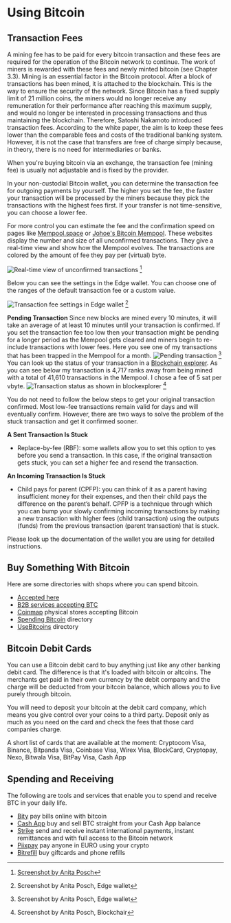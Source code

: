 # Using Bitcoin

## Transaction Fees
A mining fee has to be paid for every bitcoin transaction and these fees are required for the operation of the Bitcoin network to continue. The work of miners is rewarded with these fees and newly minted bitcoin (see Chapter 3.3). Mining is an essential factor in the Bitcoin protocol. After a block of transactions has been mined, it is attached to the blockchain. This is the way to ensure the security of the network. Since Bitcoin has a fixed supply limit of 21 million coins, the miners would no longer receive any remuneration for their performance after reaching this maximum supply, and would no longer be interested in processing transactions and thus maintaining the blockchain. Therefore, Satoshi Nakamoto introduced transaction fees. According to the white paper, the aim is to keep these fees lower than the comparable fees and costs of the traditional banking system. However, it is not the case that transfers are free of charge simply because, in theory, there is no need for intermediaries or banks.

When you're buying bitcoin via an exchange, the transaction fee (mining fee) is usually not adjustable and is fixed by the provider.

In your non-custodial Bitcoin wallet, you can determine the transaction fee for outgoing payments by yourself. The higher you set the fee, the faster your transaction will be processed by the miners because they pick the transactions with the highest fees first. If your transfer is not time-sensitive, you can choose a lower fee.

For more control you can estimate the fee and the confirmation speed on pages like [Mempool.space](https://mempool.space/) or [Johoe's Bitcoin Mempool](https://jochen-hoenicke.de/queue/). These websites display the number and size of all unconfirmed transactions. They give a real-time view and show how the Mempool evolves. The transactions are colored by the amount of fee they pay per (virtual) byte.

![Real-time view of unconfirmed transactions](resources/_Mempool-space-white-back.png) [^74]

Below you can see the settings in the Edge wallet. You can choose one of the ranges of the default transaction fee or a custom value.

![Transaction fee settings in Edge wallet](resources/_transaction-fee-setting.png) [^75]

**Pending Transaction**
Since new blocks are mined every 10 minutes, it will take an average of at least 10 minutes until your transaction is confirmed. If you set the transaction fee too low then your transaction might be pending for a longer period as the Mempool gets cleared and miners begin to re-include transactions with lower fees. Here you see one of my transactions that has been trapped in the Mempool for a month.
![Pending transaction](resources/_Pending-transaction-edge.png) [^76]
You can look up the status of your transaction in a [Blockchain explorer](https://blockchair.com). As you can see below my transaction is 4,717 ranks away from being mined with a total of 41,610 transactions in the Mempool. I chose a fee of 5 sat per vbyte.
![Transaction status as shown in blockexplorer](resources/_Pending-transaction-explorer.png) [^77]

You do not need to follow the below steps to get your original transaction confirmed. Most low-fee transactions remain valid for days and will eventually confirm. However, there are two ways to solve the problem of the stuck transaction and get it confirmed sooner.

**A Sent Transaction Is Stuck**
* Replace-by-fee (RBF): some wallets allow you to set this option to yes before you send a transaction. In this case, if the original transaction gets stuck, you can set a higher fee and resend the transaction.

**An Incoming Transaction Is Stuck**
* Child pays for parent (CPFP): you can think of it as a parent having insufficient money for their expenses, and then their child pays the difference on the parent’s behalf. CPFP is a technique through which you can bump your slowly confirming incoming transactions by making a new transaction with higher fees (child transaction) using the outputs (funds) from the previous transaction (parent transaction) that is stuck.

Please look up the documentation of the wallet you are using for detailed instructions.

## Buy Something With Bitcoin
Here are some directories with shops where you can spend bitcoin.
* [Accepted here](https://www.acceptedhere.io)
* [B2B services accepting BTC](https://cryptwerk.com/companies/b2b/btc/)
* [Coinmap](https://coinmap.org/view/) physical stores accepting Bitcoin
* [Spending Bitcoin](https://spending-bitcoin.com/) directory
* [UseBitcoins](https://usebitcoins.info/) directory

## Bitcoin Debit Cards
You can use a Bitcoin debit card to buy anything just like any other banking debit card. The difference is that it's loaded with bitcoin or altcoins. The merchants get paid in their own currency by the debit company and the charge will be deducted from your bitcoin balance, which allows you to live purely through bitcoin.

You will need to deposit your bitcoin at the debit card company, which means you give control over your coins to a third party. Deposit only as much as you need on the card and check the fees that those card companies charge.

A short list of cards that are available at the moment:
Cryptocom Visa, Binance, Bitpanda Visa, Coinbase Visa, Wirex Visa, BlockCard, Cryptopay, Nexo, Bitwala Visa, BitPay Visa, Cash App

## Spending and Receiving
The following are tools and services that enable you to spend and receive BTC in your daily life.
* [Bity](https://bity.com/products/crypto-online-bill-pay/) pay bills online with bitcoin
* [Cash App](https://cash.app/bitcoin) buy and sell BTC straight from your Cash App balance
* [Strike](https://global.strike.me/) send and receive instant international payments, instant remittances and with full access to the Bitcoin network
* [Piixpay](https://www.piixpay.com/?lang=en) pay anyone in EURO using your crypto
* [Bitrefill](https://www.bitrefill.com/?hl=en) buy giftcards and phone refills

[^74]: [Screenshot by Anita Posch](https://mempool.space)
[^75]: Screenshot by Anita Posch, Edge wallet
[^76]: Screenshot by Anita Posch, Edge wallet
[^77]: Screenshot by Anita Posch, Blockchair
